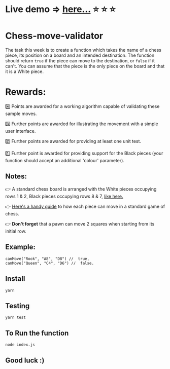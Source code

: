 # Live demo => [here...](https://chess-move-validate.netlify.app/) :star: :star: :star:

# Chess-move-validator

The task this week is to create a function which takes the name of a chess piece, its position on a board and an intended destination. The function should return `true` if the piece can move to the destination, or ` false ` if it can't. You can assume that the piece is the only piece on the board and that it is a White piece.
    
# Rewards:
:four:  Points are awarded for a working algorithm capable of validating these sample moves.

:three:  Further points are awarded for illustrating the movement with a simple user interface.

:two:  Further points are awarded for providing at least one unit test.

:one:  Further point is awarded for providing support for the Black pieces (your function should accept an additional 'colour' parameter).

## Notes:
:point_right:  A standard chess board is arranged with the White pieces occupying rows 1 & 2, Black pieces occupying rows 8 & 7, [like here.](https://www.chessset.com/assets/images/No%206-4.jpg)

:point_right:  [Here's a handy guide](https://elzr.com/blag/img/2018/chess-pieces/chess-moves.png) to how each piece can move in a standard game of chess.

:point_right:  **Don't forget** that a pawn can move 2 squares when starting from its initial row.

## Example:
```
canMove("Rook", "A8", "D8") //  true,
canMove("Queen", "C4", "D6") //  false.
```
## Install 
```
yarn
```

## Testing
```
yarn test
```

## To Run the function
```
node index.js
```

## Good luck :)

